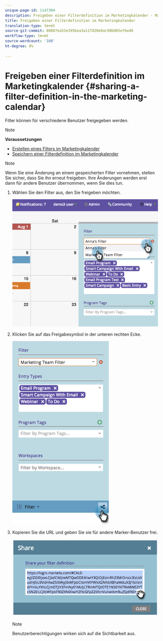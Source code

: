 ```yaml
---
unique-page-id: 1147304
description: Freigeben einer Filterdefinition im Marketingkalender - Marketing Docs - Produktdokumentation
title: Freigeben einer Filterdefinition im Marketingkalender
translation-type: tm+mt
source-git-commit: 00887ea53e395bea3a11fd28e0ac98b085ef6ed8
workflow-type: tm+mt
source-wordcount: '108'
ht-degree: 0%

---
```



# Freigeben einer Filterdefinition im Marketingkalender {#sharing-a-filter-definition-in-the-marketing-calendar}

Filter können für verschiedene Benutzer freigegeben werden.

>[!NOTE]
>
>**Voraussetzungen**
>
>* [Erstellen eines Filters im Marketingkalender](filtering-the-marketing-calendar.md)
>* [Speichern einer Filterdefinition im Marketingkalender](saving-a-filter-definition-in-the-marketing-calendar.md)

>



>[!NOTE]
>
> Wenn Sie eine Änderung an einem gespeicherten Filter vornehmen, stellen Sie sicher, dass Sie ihn erneut freigeben. Ihre Änderungen werden erst dann für andere Benutzer übernommen, wenn Sie dies tun.

1. Wählen Sie den Filter aus, den Sie freigeben möchten.

   ![](assets/image2014-9-24-11-3a31-3a19.png)

1. Klicken Sie auf das Freigabesymbol in der unteren rechten Ecke.

   ![](assets/image2014-9-24-11-3a31-3a24.png)

1. Kopieren Sie die URL und geben Sie sie für andere Marker-Benutzer frei.

   ![](assets/image2014-9-24-11-3a31-3a29.png)

   >[!NOTE]
   >
   >Benutzerberechtigungen wirken sich auf die Sichtbarkeit aus.

